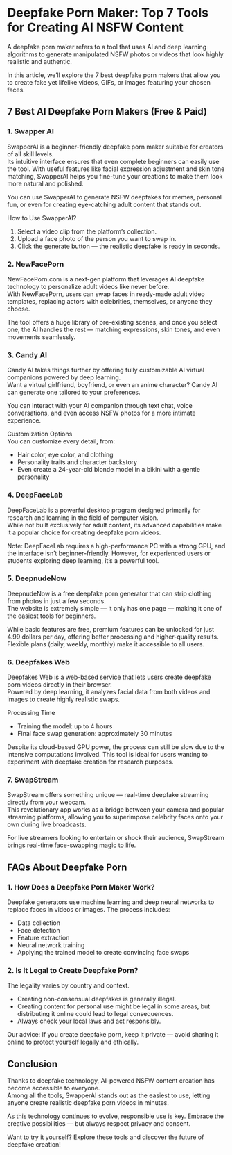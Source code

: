 # Deepfake Porn Maker: Top 7 Tools for Creating AI NSFW Content

A deepfake porn maker refers to a tool that uses AI and deep learning algorithms to generate manipulated NSFW photos or videos that look highly realistic and authentic.

In this article, we’ll explore the 7 best deepfake porn makers that allow you to create fake yet lifelike videos, GIFs, or images featuring your chosen faces.

## 7 Best AI Deepfake Porn Makers (Free & Paid)

### 1. Swapper AI

SwapperAI is a beginner-friendly deepfake porn maker suitable for creators of all skill levels.  
Its intuitive interface ensures that even complete beginners can easily use the tool. With useful features like facial expression adjustment and skin tone matching, SwapperAI helps you fine-tune your creations to make them look more natural and polished.

You can use SwapperAI to generate NSFW deepfakes for memes, personal fun, or even for creating eye-catching adult content that stands out.

How to Use SwapperAI?  
1. Select a video clip from the platform’s collection.  
2. Upload a face photo of the person you want to swap in.  
3. Click the generate button — the realistic deepfake is ready in seconds.

### 2. NewFacePorn

NewFacePorn.com is a next-gen platform that leverages AI deepfake technology to personalize adult videos like never before.  
With NewFacePorn, users can swap faces in ready-made adult video templates, replacing actors with celebrities, themselves, or anyone they choose.

The tool offers a huge library of pre-existing scenes, and once you select one, the AI handles the rest — matching expressions, skin tones, and even movements seamlessly.

### 3. Candy AI

Candy AI takes things further by offering fully customizable AI virtual companions powered by deep learning.  
Want a virtual girlfriend, boyfriend, or even an anime character? Candy AI can generate one tailored to your preferences.

You can interact with your AI companion through text chat, voice conversations, and even access NSFW photos for a more intimate experience.

Customization Options  
You can customize every detail, from:  
- Hair color, eye color, and clothing  
- Personality traits and character backstory  
- Even create a 24-year-old blonde model in a bikini with a gentle personality

### 4. DeepFaceLab

DeepFaceLab is a powerful desktop program designed primarily for research and learning in the field of computer vision.  
While not built exclusively for adult content, its advanced capabilities make it a popular choice for creating deepfake porn videos.

Note: DeepFaceLab requires a high-performance PC with a strong GPU, and the interface isn’t beginner-friendly. However, for experienced users or students exploring deep learning, it’s a powerful tool.

### 5. DeepnudeNow

DeepnudeNow is a free deepfake porn generator that can strip clothing from photos in just a few seconds.  
The website is extremely simple — it only has one page — making it one of the easiest tools for beginners.

While basic features are free, premium features can be unlocked for just 4.99 dollars per day, offering better processing and higher-quality results. Flexible plans (daily, weekly, monthly) make it accessible to all users.

### 6. Deepfakes Web

Deepfakes Web is a web-based service that lets users create deepfake porn videos directly in their browser.  
Powered by deep learning, it analyzes facial data from both videos and images to create highly realistic swaps.

Processing Time  
- Training the model: up to 4 hours  
- Final face swap generation: approximately 30 minutes  

Despite its cloud-based GPU power, the process can still be slow due to the intensive computations involved. This tool is ideal for users wanting to experiment with deepfake creation for research purposes.

### 7. SwapStream

SwapStream offers something unique — real-time deepfake streaming directly from your webcam.  
This revolutionary app works as a bridge between your camera and popular streaming platforms, allowing you to superimpose celebrity faces onto your own during live broadcasts.

For live streamers looking to entertain or shock their audience, SwapStream brings real-time face-swapping magic to life.

## FAQs About Deepfake Porn

### 1. How Does a Deepfake Porn Maker Work?

Deepfake generators use machine learning and deep neural networks to replace faces in videos or images. The process includes:  
- Data collection  
- Face detection  
- Feature extraction  
- Neural network training  
- Applying the trained model to create convincing face swaps

### 2. Is It Legal to Create Deepfake Porn?

The legality varies by country and context.  
- Creating non-consensual deepfakes is generally illegal.  
- Creating content for personal use might be legal in some areas, but distributing it online could lead to legal consequences.  
- Always check your local laws and act responsibly.

Our advice: If you create deepfake porn, keep it private — avoid sharing it online to protect yourself legally and ethically.

## Conclusion

Thanks to deepfake technology, AI-powered NSFW content creation has become accessible to everyone.  
Among all the tools, SwapperAI stands out as the easiest to use, letting anyone create realistic deepfake porn videos in minutes.

As this technology continues to evolve, responsible use is key. Embrace the creative possibilities — but always respect privacy and consent.

Want to try it yourself? Explore these tools and discover the future of deepfake creation!
